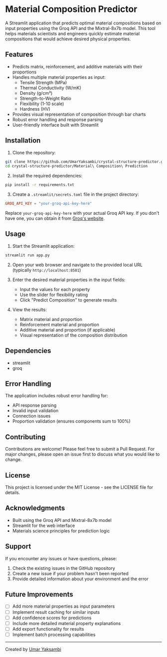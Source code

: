 # Material Composition Predictor

A Streamlit application that predicts optimal material compositions based on input properties using the Groq API and the Mixtral-8x7b model. This tool helps materials scientists and engineers quickly estimate material compositions that would achieve desired physical properties.

## Features

- Predicts matrix, reinforcement, and additive materials with their proportions
- Handles multiple material properties as input:
  - Tensile Strength (MPa)
  - Thermal Conductivity (W/mK)
  - Density (g/cm³)
  - Strength-to-Weight Ratio
  - Flexibility (1-10 scale)
  - Hardness (HV)
- Provides visual representation of composition through bar charts
- Robust error handling and response parsing
- User-friendly interface built with Streamlit

## Installation

1. Clone the repository:
```bash
git clone https://github.com/UmarYaksambi/crystal-structure-predictor.git
cd crystal-structure-predictor/Material\ Composition\ Prediction
```

2. Install the required dependencies:
```bash
pip install -r requirements.txt
```

3. Create a `.streamlit/secrets.toml` file in the project directory:
```toml
GROQ_API_KEY = "your-groq-api-key-here"
```

Replace `your-groq-api-key-here` with your actual Groq API key. If you don't have one, you can obtain it from [Groq's website](https://www.groq.com).

## Usage

1. Start the Streamlit application:
```bash
streamlit run app.py
```

2. Open your web browser and navigate to the provided local URL (typically `http://localhost:8501`)

3. Enter the desired material properties in the input fields:
   - Input the values for each property
   - Use the slider for flexibility rating
   - Click "Predict Composition" to generate results

4. View the results:
   - Matrix material and proportion
   - Reinforcement material and proportion
   - Additive material and proportion (if applicable)
   - Visual representation of the composition distribution

## Dependencies

- streamlit
- groq

## Error Handling

The application includes robust error handling for:
- API response parsing
- Invalid input validation
- Connection issues
- Proportion validation (ensures components sum to 100%)

## Contributing

Contributions are welcome! Please feel free to submit a Pull Request. For major changes, please open an issue first to discuss what you would like to change.

## License

This project is licensed under the MIT License - see the LICENSE file for details.

## Acknowledgments

- Built using the Groq API and Mixtral-8x7b model
- Streamlit for the web interface
- Materials science principles for prediction logic

## Support

If you encounter any issues or have questions, please:
1. Check the existing issues in the GitHub repository
2. Create a new issue if your problem hasn't been reported
3. Provide detailed information about your environment and the error

## Future Improvements

- [ ] Add more material properties as input parameters
- [ ] Implement result caching for similar inputs
- [ ] Add confidence scores for predictions
- [ ] Include more detailed material property explanations
- [ ] Add export functionality for results
- [ ] Implement batch processing capabilities

---
Created by [Umar Yaksambi](https://github.com/UmarYaksambi)

